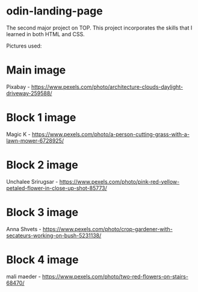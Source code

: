 # odin-landing-page
The second major project on TOP. This project incorporates the skills that I learned in both HTML and CSS.

Pictures used:
# Main image
Pixabay - https://www.pexels.com/photo/architecture-clouds-daylight-driveway-259588/

# Block 1 image
Magic K - https://www.pexels.com/photo/a-person-cutting-grass-with-a-lawn-mower-6728925/

# Block 2 image
Unchalee Srirugsar - https://www.pexels.com/photo/pink-red-yellow-petaled-flower-in-close-up-shot-85773/

# Block 3 image
Anna Shvets - https://www.pexels.com/photo/crop-gardener-with-secateurs-working-on-bush-5231138/

# Block 4 image
mali maeder - https://www.pexels.com/photo/two-red-flowers-on-stairs-68470/
